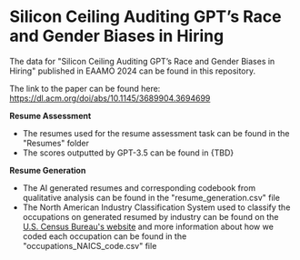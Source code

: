 # Silicon Ceiling Auditing GPT’s Race and Gender Biases in Hiring

The data for "Silicon Ceiling Auditing GPT’s Race and Gender Biases in Hiring" published in EAAMO 2024 can be found in this repository. 

The link to the paper can be found here: https://dl.acm.org/doi/abs/10.1145/3689904.3694699

**Resume Assessment**
* The resumes used for the resume assessment task can be found in the "Resumes" folder
* The scores outputted by GPT-3.5 can be found in {TBD}

**Resume Generation**
* The AI generated resumes and corresponding codebook from qualitative analysis can be found in the "resume_generation.csv" file
* The North American Industry Classification System used to classify the occupations on generated resumed by industry can be found on the [U.S. Census Bureau's website](https://www.census.gov/naics/?58967?yearbck=2022) and more information about how we coded each occupation can be found in the "occupations_NAICS_code.csv" file
